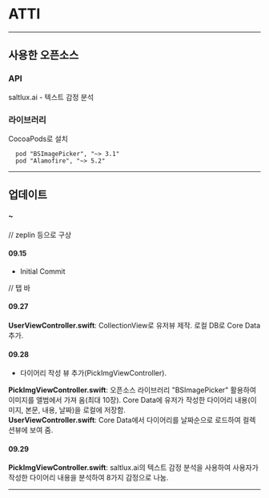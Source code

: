 # ATTI

---

## 사용한 오픈소스
### API
saltlux.ai - 텍스트 감정 분석

### 라이브러리
CocoaPods로 설치  
```
  pod "BSImagePicker", "~> 3.1"
  pod "Alamofire", "~> 5.2"
```

---

## 업데이트

#### ~
// zeplin 등으로 구상


#### 09.15
* Initial Commit

// 탭 바

#### 09.27
**UserViewController.swift**: CollectionView로 유저뷰 제작. 로컬 DB로 Core Data 추가.  


#### 09.28
* 다이어리 작성 뷰 추가(PickImgViewController).  

**PickImgViewController.swift**: 오픈소스 라이브러리 "BSImagePicker" 활용하여 이미지를 앨범에서 가져 옴(최대 10장). Core Data에 유저가 작성한 다이어리 내용(이미지, 본문, 내용, 날짜)을 로컬에 저장함.  
**UserViewController.swift**: Core Data에서 다이어리를 날짜순으로 로드하여 컬렉션뷰에 보여 줌.  


#### 09.29
**PickImgViewController.swift**: saltlux.ai의 텍스트 감정 분석을 사용하여 사용자가 작성한 다이어리 내용을 분석하여 8가지 감정으로 나눔.  

---
